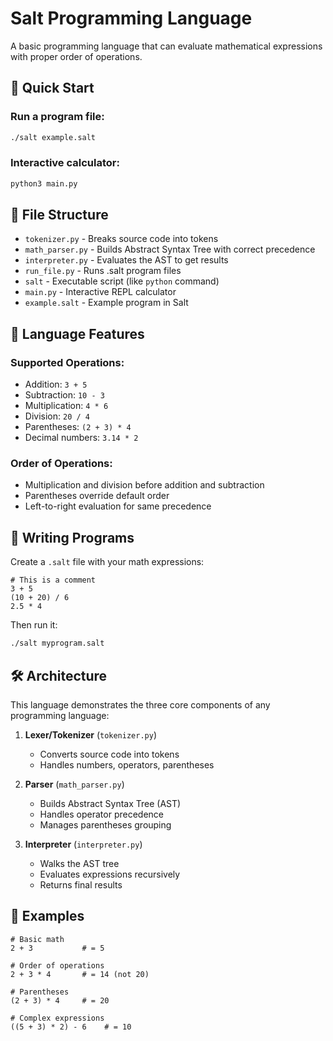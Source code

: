 # Salt Programming Language

A basic programming language that can evaluate mathematical expressions with proper order of operations.

## 🚀 Quick Start

### Run a program file:
```bash
./salt example.salt
```

### Interactive calculator:
```bash
python3 main.py
```

## 📁 File Structure

- `tokenizer.py` - Breaks source code into tokens
- `math_parser.py` - Builds Abstract Syntax Tree with correct precedence  
- `interpreter.py` - Evaluates the AST to get results
- `run_file.py` - Runs .salt program files
- `salt` - Executable script (like `python` command)
- `main.py` - Interactive REPL calculator
- `example.salt` - Example program in Salt

## 🧮 Language Features

### Supported Operations:
- Addition: `3 + 5`
- Subtraction: `10 - 3`
- Multiplication: `4 * 6`
- Division: `20 / 4`
- Parentheses: `(2 + 3) * 4`
- Decimal numbers: `3.14 * 2`

### Order of Operations:
- Multiplication and division before addition and subtraction
- Parentheses override default order
- Left-to-right evaluation for same precedence

## 📝 Writing Programs

Create a `.salt` file with your math expressions:

```salt
# This is a comment
3 + 5
(10 + 20) / 6
2.5 * 4
```

Then run it:
```bash
./salt myprogram.salt
```

## 🛠 Architecture

This language demonstrates the three core components of any programming language:

1. **Lexer/Tokenizer** (`tokenizer.py`)
   - Converts source code into tokens
   - Handles numbers, operators, parentheses

2. **Parser** (`math_parser.py`) 
   - Builds Abstract Syntax Tree (AST)
   - Handles operator precedence
   - Manages parentheses grouping

3. **Interpreter** (`interpreter.py`)
   - Walks the AST tree
   - Evaluates expressions recursively
   - Returns final results

## 🎯 Examples

```salt
# Basic math
2 + 3           # = 5

# Order of operations
2 + 3 * 4       # = 14 (not 20)

# Parentheses
(2 + 3) * 4     # = 20

# Complex expressions
((5 + 3) * 2) - 6    # = 10
``` 